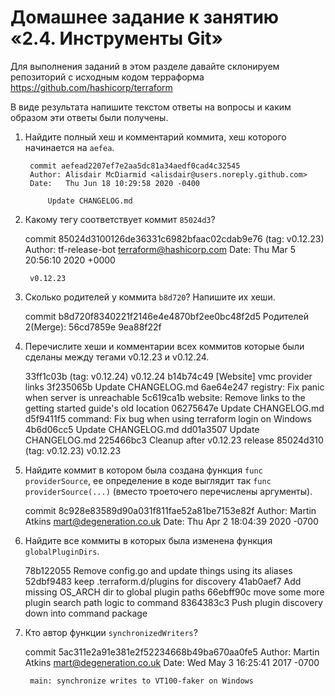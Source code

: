 # Домашнее задание к занятию «2.4. Инструменты Git»

Для выполнения заданий в этом разделе давайте склонируем репозиторий с исходным кодом 
терраформа https://github.com/hashicorp/terraform 

В виде результата напишите текстом ответы на вопросы и каким образом эти ответы были получены. 

1. Найдите полный хеш и комментарий коммита, хеш которого начинается на `aefea`.


        commit aefead2207ef7e2aa5dc81a34aedf0cad4c32545
        Author: Alisdair McDiarmid <alisdair@users.noreply.github.com>
        Date:   Thu Jun 18 10:29:58 2020 -0400

            Update CHANGELOG.md

3. Какому тегу соответствует коммит `85024d3`?


    commit 85024d3100126de36331c6982bfaac02cdab9e76 (tag: v0.12.23)
    Author: tf-release-bot <terraform@hashicorp.com>
    Date:   Thu Mar 5 20:56:10 2020 +0000

        v0.12.23

4. Сколько родителей у коммита `b8d720`? Напишите их хеши.


    commit b8d720f8340221f2146e4e4870bf2ee0bc48f2d5
    Родителей 2(Merge): 56cd7859e 9ea88f22f

5. Перечислите хеши и комментарии всех коммитов которые были сделаны между тегами  v0.12.23 и v0.12.24.


    33ff1c03b (tag: v0.12.24) v0.12.24
    b14b74c49 [Website] vmc provider links
    3f235065b Update CHANGELOG.md
    6ae64e247 registry: Fix panic when server is unreachable
    5c619ca1b website: Remove links to the getting started guide's old location
    06275647e Update CHANGELOG.md
    d5f9411f5 command: Fix bug when using terraform login on Windows
    4b6d06cc5 Update CHANGELOG.md
    dd01a3507 Update CHANGELOG.md
    225466bc3 Cleanup after v0.12.23 release
    85024d310 (tag: v0.12.23) v0.12.23

6. Найдите коммит в котором была создана функция `func providerSource`, ее определение в коде выглядит 
так `func providerSource(...)` (вместо троеточего перечислены аргументы).


    commit 8c928e83589d90a031f811fae52a81be7153e82f
    Author: Martin Atkins <mart@degeneration.co.uk>
    Date:   Thu Apr 2 18:04:39 2020 -0700

7. Найдите все коммиты в которых была изменена функция `globalPluginDirs`.


    78b122055 Remove config.go and update things using its aliases
    52dbf9483 keep .terraform.d/plugins for discovery
    41ab0aef7 Add missing OS_ARCH dir to global plugin paths
    66ebff90c move some more plugin search path logic to command
    8364383c3 Push plugin discovery down into command package


8. Кто автор функции `synchronizedWriters`? 


    commit 5ac311e2a91e381e2f52234668b49ba670aa0fe5
    Author: Martin Atkins <mart@degeneration.co.uk>
    Date:   Wed May 3 16:25:41 2017 -0700

        main: synchronize writes to VT100-faker on Windows